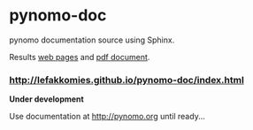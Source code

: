# pynomo-doc
pynomo documentation source using Sphinx. 

Results [web pages](http://lefakkomies.github.io/pynomo-doc/index.html) and 
[pdf document](http://lefakkomies.github.io/pynomo-doc/pynomo-doc.pdf).

### http://lefakkomies.github.io/pynomo-doc/index.html


**Under development**

Use documentation at http://pynomo.org until ready...
